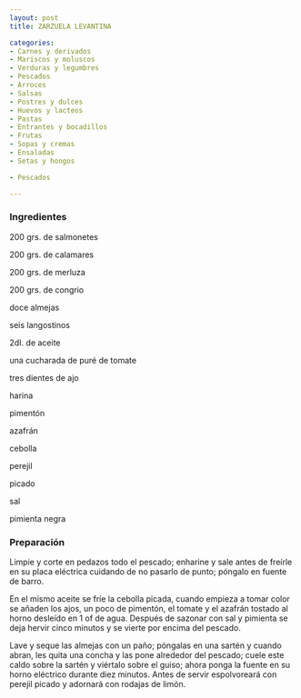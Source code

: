 ```yaml
---
layout: post
title: ZARZUELA LEVANTINA

categories:
- Carnes y derivados
- Mariscos y moluscos
- Verduras y legumbres
- Pescados
- Arroces
- Salsas
- Postres y dulces
- Huevos y lacteos
- Pastas
- Entrantes y bocadillos
- Frutas
- Sopas y cremas
- Ensaladas
- Setas y hongos

- Pescados

---
```

<h3>Ingredientes</h3>

200 grs. de salmonetes

200 grs. de calamares

200 grs. de merluza

200 grs. de congrio

doce almejas

seis langostinos

2dI. de aceite

una cucharada de puré de tomate

tres dientes de ajo

harina

pimentón

azafrán

cebolla

perejil

picado

sal

pimienta negra

<h3>Preparación</h3>

Limpie y corte en pedazos todo el pescado; enharine y sale antes de freírle en su placa eléctrica cuidando de no pasarlo de punto; póngalo en fuente de barro.

En el mismo aceite se fríe la cebolla picada, cuando empieza a tomar color se añaden los ajos, un poco de pimentón, el tomate y el azafrán tostado al horno desleído en 1 of de agua. Después de sazonar con sal y pimienta se deja hervir cinco minutos y se vierte por encima del pescado.

Lave y seque las almejas con un paño; póngalas en una sartén y cuando abran, les quita una concha y las pone alrededor del pescado; cuele este caldo sobre la sartén y viértalo sobre el guiso; ahora ponga la fuente en su horno eléctrico durante diez minutos. Antes de servir espolvoreará con perejil picado y adornará con rodajas de limón.

